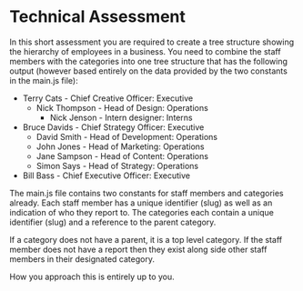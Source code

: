 # Technical Assessment

In this short assessment you are required to create a tree structure showing the hierarchy of employees in a business. You need to combine the staff members with the categories into one tree structure that has the following output (however based entirely on the data provided by the two constants in the main.js file):

- Terry Cats - Chief Creative Officer: Executive
  - Nick Thompson - Head of Design: Operations
    - Nick Jenson - Intern designer: Interns
- Bruce Davids - Chief Strategy Officer: Executive
  - David Smith - Head of Development: Operations
  - John Jones - Head of Marketing: Operations
  - Jane Sampson - Head of Content: Operations
  - Simon Says - Head of Strategy: Operations
- Bill Bass - Chief Executive Officer: Executive

The main.js file contains two constants for staff members and categories already. Each staff member has a unique identifier (slug) as well as an indication of who they report to. The categories each contain a unique identifier (slug) and a reference to the parent category.

If a category does not have a parent, it is a top level category. If the staff member does not have a report then they exist along side other staff members in their designated category.

How you approach this is entirely up to you.
